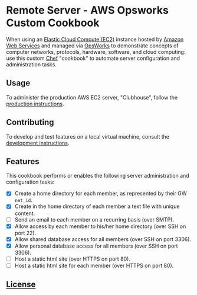 # Remote Server - AWS Opsworks Custom Cookbook

When using an [Elastic Cloud Compute (EC2)](https://aws.amazon.com/ec2/)
    instance hosted by [Amazon Web Services](https://aws.amazon.com/)
    and managed via [OpsWorks](https://aws.amazon.com/opsworks/)
    to demonstrate concepts of
     computer networks, protocols, hardware, software, and cloud computing:
use this custom [Chef](https://www.chef.io/chef/) "cookbook" to
 automate server configuration and administration tasks.

## Usage

To administer the production AWS EC2 server, "Clubhouse",
 follow the [production instructions](PRODUCTION.md).

## Contributing

To develop and test features on a local virtual machine,
  consult the [development instructions](DEVELOPMENT.md).

## Features

This cookbook performs or enables the following server administration and configuration tasks:

  - [x] Create a home directory for each member, as represented by their GW `net_id`.
  - [x] Create in the home directory of each member a text file with unique content.
  - [ ] Send an email to each member on a recurring basis (over SMTP).
  - [x] Allow access by each member to his/her home directory (over SSH on port 22).
  - [x] Allow shared database access for all members (over SSH on port 3306).
  - [x] Allow personal database access for all members (over SSH on port 3306).
  - [ ] Host a static html site (over HTTPS on port 80).
  - [ ] Host a static html site for each member (over HTTPS on port 80).

## [License](LICENSE.md)
